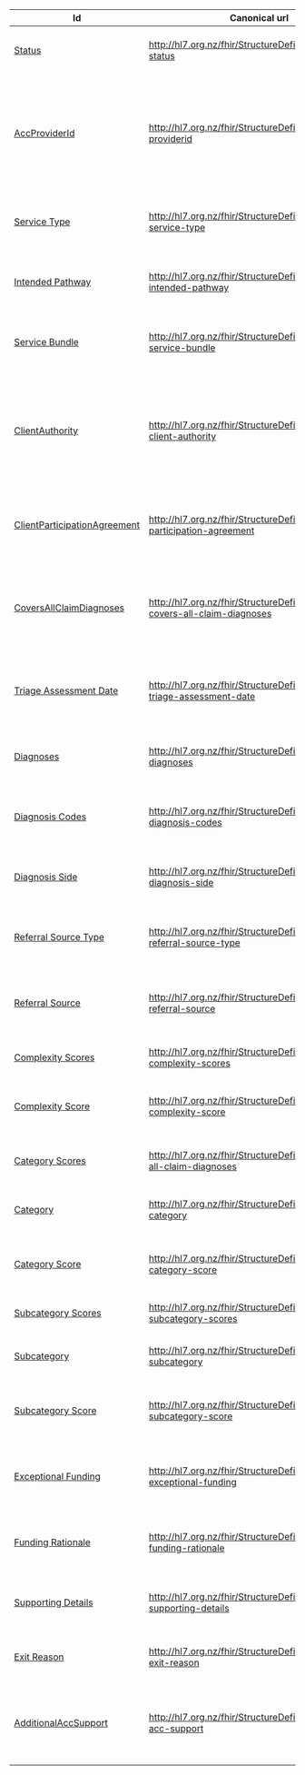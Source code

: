 
<div class="tableGridded"></div>

|Id |Canonical url | Description | |
|--- |--- | --- | ---|
|[Status](StructureDefinition-acc-icp-status.html)|http://hl7.org.nz/fhir/StructureDefinition/acc-icp-status|Integrated Care Pathways Status|
|[AccProviderId](StructureDefinition-acc-providerid.html)|http://hl7.org.nz/fhir/StructureDefinition/acc-providerid|This should represent the person submitting this inform to ACC. It should take the form of their ACC Provider ID.|
|[Service Type](StructureDefinition-acc-icp-service-type.html)|http://hl7.org.nz/fhir/StructureDefinition/acc-icp-service-type|Integrated Care Pathways Service Type|
|[Intended Pathway](StructureDefinition-acc-icp-intended-pathway.html)|http://hl7.org.nz/fhir/StructureDefinition/acc-icp-intended-pathway|Integrated Care Pathways Intended Pathway|
|[Service Bundle](StructureDefinition-acc-icp-service-bundle.html)|http://hl7.org.nz/fhir/StructureDefinition/acc-icp-service-bundle|Integrated Care Pathways Service Bundle|
|[ClientAuthority](StructureDefinition-acc-icp-client-authority.html)|http://hl7.org.nz/fhir/StructureDefinition/acc-icp-client-authority|Indicates that the Client has agreed to ACC being able to collect, store, use, &amp; share their information.|
|[ClientParticipationAgreement](StructureDefinition-acc-icp-client-participation-agreement.html)|http://hl7.org.nz/fhir/StructureDefinition/client-participation-agreement|Indicates that the Client has agreed to participating in ICP.|
|[CoversAllClaimDiagnoses](StructureDefinition-acc-icp-covers-all-claim-diagnoses.html)|http://hl7.org.nz/fhir/StructureDefinition/acc-icp-covers-all-claim-diagnoses|Indicates whether or not the ICP case is treating all the diagnoses on the claim.|
|[Triage Assessment Date](StructureDefinition-acc-icp-triage-assessment-date.html)|http://hl7.org.nz/fhir/StructureDefinition/acc-icp-triage-assessment-date|Integrated Care Pathways Triage Assessment Date|
|[Diagnoses](StructureDefinition-acc-icp-diagnoses.html)|http://hl7.org.nz/fhir/StructureDefinition/acc-icp-diagnoses|Integrated Care Pathways Diagnosis Side|
|[Diagnosis Codes](StructureDefinition-acc-icp-diagnosis-codes.html)|http://hl7.org.nz/fhir/StructureDefinition/acc-icp-diagnosis-codes|Integrated Care Pathways Diagnosis Codes|
|[Diagnosis Side](StructureDefinition-acc-icp-diagnosis-side.html)|http://hl7.org.nz/fhir/StructureDefinition/acc-icp-diagnosis-side|Integrated Care Pathways Diagnosis Side|
|[Referral Source Type](StructureDefinition-acc-icp-referral-source-type.html)|http://hl7.org.nz/fhir/StructureDefinition/acc-icp-referral-source-type|Integrated Care Pathways Referral Source Type|
|[Referral Source](StructureDefinition-acc-icp-referral-source.html)|http://hl7.org.nz/fhir/StructureDefinition/acc-icp-referral-source|Identifies the Referral source submitting the ICP Notification.|
|[Complexity Scores](StructureDefinition-acc-icp-complexity-scores.html)|http://hl7.org.nz/fhir/StructureDefinition/acc-icp-complexity-scores|Complexity scores for an ICP claim|
|[Complexity Score](StructureDefinition-acc-icp-complexity-score.html)|http://hl7.org.nz/fhir/StructureDefinition/acc-icp-complexity-score|Integrated Care Pathways Complexity Score.|
|[Category Scores](StructureDefinition-acc-icp-category-scores.html)|http://hl7.org.nz/fhir/StructureDefinition/covers-all-claim-diagnoses|Category scores for an ICP claim.|
|[Category](StructureDefinition-acc-icp-category.html)|http://hl7.org.nz/fhir/StructureDefinition/acc-icp-category|Integrated Care Pathways Category|
|[Category Score](StructureDefinition-acc-icp-category-score.html)|http://hl7.org.nz/fhir/StructureDefinition/acc-icp-category-score|Integrated Care Pathways Category Score|
|[Subcategory Scores](StructureDefinition-acc-icp-subcategory-scores.html)|http://hl7.org.nz/fhir/StructureDefinition/acc-icp-subcategory-scores|Subcategory scores for an ICP claim|
|[Subcategory](StructureDefinition-acc-icp-subcategory.html)|http://hl7.org.nz/fhir/StructureDefinition/acc-icp-subcategory|Integrated Care Pathways Subcategory|
|[Subcategory Score](StructureDefinition-acc-icp-subcategory-score.html)|http://hl7.org.nz/fhir/StructureDefinition/acc-icp-subcategory-score|Integrated Care Pathways Subcategory Score|
|[Exceptional Funding](StructureDefinition-acc-icp-exceptional-funding.html)|http://hl7.org.nz/fhir/StructureDefinition/acc-icp-exceptional-funding|Identifies the Referral source submitting the ICP Notification.|
|[Funding Rationale](StructureDefinition-acc-icp-funding-rationale.html)|http://hl7.org.nz/fhir/StructureDefinition/acc-icp-funding-rationale|Integrated Care Pathways Funding Rationale|
|[Supporting Details](StructureDefinition-acc-icp-supporting-details.html)|http://hl7.org.nz/fhir/StructureDefinition/acc-icp-supporting-details|Supporting details supplied for exceptional funding.|
|[Exit Reason](StructureDefinition-acc-icp-exit-reason.html)|http://hl7.org.nz/fhir/StructureDefinition/acc-icp-exit-reason|Integrated Care Pathways Exit Reason|
|[AdditionalAccSupport](StructureDefinition-acc-icp-additional-acc-support.html)|http://hl7.org.nz/fhir/StructureDefinition/additional-acc-support|Indicates if the ICP client requires additional ACC Support.|
